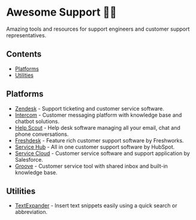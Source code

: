 # Awesome Support 🦸‍♂️
Amazing tools and resources for support engineers and customer support representatives.
## Contents
- [Platforms](#platforms)
- [Utilities](#utilities)
## Platforms
- [Zendesk](https://www.zendesk.com/) - Support ticketing and customer service software.
- [Intercom](https://www.intercom.com/) - Customer messaging platform with knowledge base and chatbot solutions.
- [Help Scout](https://www.helpscout.com/) - Help desk software managing all your email, chat and phone conversations. 
- [Freshdesk](https://freshdesk.com/) - Feature rich customer support software by Freshworks.
- [Service Hub](https://www.hubspot.com/products/service) - All in one customer support software by HubSpot.
- [Service Cloud](https://www.salesforce.com/solutions/small-business-solutions/keep-customers/) - Customer service software and support application by Salesforce.
- [Groove](https://www.groovehq.com/) - Customer service tool with shared inbox and built-in knowledge base.
## Utilities
- [TextExpander](https://textexpander.com/) - Insert text snippets easily using a quick search or abbreviation.